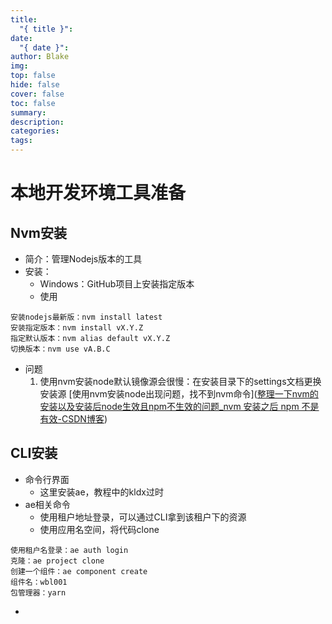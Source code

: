 ```yaml
---
title:
  "{ title }": 
date:
  "{ date }": 
author: Blake
img: 
top: false
hide: false
cover: false
toc: false
summary: 
description: 
categories: 
tags:
---
```

# 本地开发环境工具准备
## Nvm安装
- 简介：管理Nodejs版本的工具
- 安装：
	- Windows：GitHub项目上安装指定版本
	- 使用
```
安装nodejs最新版：nvm install latest
安装指定版本：nvm install vX.Y.Z
指定默认版本：nvm alias default vX.Y.Z
切换版本：nvm use vA.B.C
```
- 问题
	1. 使用nvm安装node默认镜像源会很慢：在安装目录下的settings文档更换安装源 [使用nvm安装node出现问题，找不到nvm命令]([整理一下nvm的安装以及安装后node生效且npm不生效的问题_nvm 安装之后 npm 不是有效-CSDN博客](https://blog.csdn.net/tuzi007a/article/details/123722455))

## CLI安装
- 命令行界面
	- 这里安装ae，教程中的kldx过时
- ae相关命令
	- 使用租户地址登录，可以通过CLI拿到该租户下的资源
	- 使用应用名空间，将代码clone

```
使用租户名登录：ae auth login
克隆：ae project clone
创建一个组件：ae component create
组件名：wbl001
包管理器：yarn

```

- 